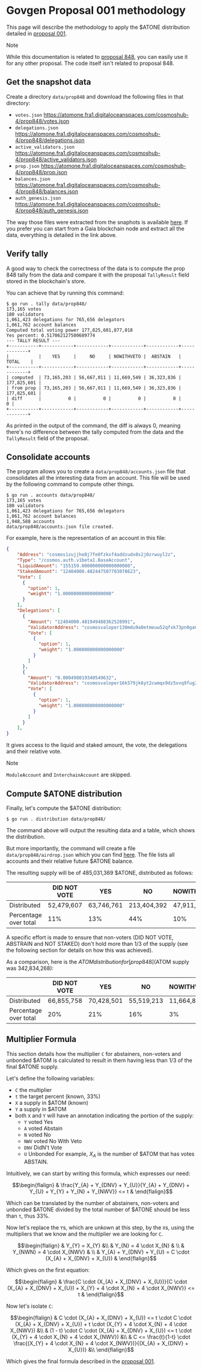 # Govgen Proposal 001 methodology

This page will describe the methodology to apply the $ATONE distribution
detailed in [proposal 001][001].

> [!NOTE]
> While this documentation is related to [proposal 848][prop848], you can
> easily use it for any other proposal.
> The code itself isn't related to proposal 848.

## Get the snapshot data

Create a directory `data/prop848` and download the following files in that
directory:
- `votes.json` https://atomone.fra1.digitaloceanspaces.com/cosmoshub-4/prop848/votes.json
- `delegations.json` https://atomone.fra1.digitaloceanspaces.com/cosmoshub-4/prop848/delegations.json
- `active_validators.json` https://atomone.fra1.digitaloceanspaces.com/cosmoshub-4/prop848/active_validators.json
- `prop.json` https://atomone.fra1.digitaloceanspaces.com/cosmoshub-4/prop848/prop.json
- `balances.json` https://atomone.fra1.digitaloceanspaces.com/cosmoshub-4/prop848/balances.json 
- `auth_genesis.json` https://atomone.fra1.digitaloceanspaces.com/cosmoshub-4/prop848/auth_genesis.json

The way those files were extracted from the snaphots is available
[here](SNAPSHOT-EXTRACT.md). If you prefer you can start from a Gaia blockchain
node and extract all the data, everything is detailed in the link above.

## Verify tally

A good way to check the correctness of the data is to compute the prop 848
tally from the data and compare it with the proposal `TallyResult` field stored
in the blockchain's store.

You can achieve that by running this command:
```
$ go run . tally data/prop848/
173,165 votes
180 validators
1,061,423 delegations for 765,656 delegators
1,061,762 account balances
Computed total voting power 177,825,601,877,018
Yes percent: 0.517062127500689774
--- TALLY RESULT ---
+-----------+------------+------------+------------+------------+-------------+
|           |    YES     |     NO     | NOWITHVETO |  ABSTAIN   |    TOTAL    |
+-----------+------------+------------+------------+------------+-------------+
| computed  | 73,165,203 | 56,667,011 | 11,669,549 | 36,323,836 | 177,825,601 |
| from prop | 73,165,203 | 56,667,011 | 11,669,549 | 36,323,836 | 177,825,601 |
| diff      |          0 |          0 |          0 |          0 |           0 |
+-----------+------------+------------+------------+------------+-------------+
```

As printed in the output of the command, the diff is always 0, meaning there's
no difference between the tally computed from the data and the `TallyResult`
field of the proposal.

## Consolidate accounts

The program allows you to create a `data/prop848/accounts.json` file that
consolidates all the interesting data from an account. This file will be used
by the following command to compute other things.

```
$ go run . accounts data/prop848/
173,165 votes
180 validators
1,061,423 delegations for 765,656 delegators
1,061,762 account balances
1,948,588 accounts
data/prop848/accounts.json file created.
```

For example, here is the representation of an account in this file:

```json
{
    "Address": "cosmos1zujjhe8j7fe0fzkxf4addzudx0s2j0zrwuyl2z",
    "Type": "/cosmos.auth.v1beta1.BaseAccount",
    "LiquidAmount": "155159.000000000000000000",
    "StakedAmount": "12404000.482447507703078623",
    "Vote": [
      {
        "option": 1,
        "weight": "1.000000000000000000"
      }
    ],
    "Delegations": [
      {
        "Amount": "12404000.481949488362528991",
        "ValidatorAddress": "cosmosvaloper130mdu9a0etmeuw52qfxk73pn0ga6gawkxsrlwf",
        "Vote": [
          {
            "option": 1,
            "weight": "1.000000000000000000"
          }
        ]
      },
      {
        "Amount": "0.000498019340549632",
        "ValidatorAddress": "cosmosvaloper16k579jk6yt2cwmqx9dz5xvq9fug2tekvlu9qdv",
        "Vote": [
          {
            "option": 1,
            "weight": "1.000000000000000000"
          }
        ]
      }
    ],
}
```

It gives access to the liquid and staked amount, the vote, the delegations and
their relative vote.

> [!NOTE]
> `ModuleAccount` and `InterchainAccount` are skipped.

## Compute $ATONE distribution

Finally, let's compute the $ATONE distribution:

```
$ go run . distribution data/prop848/
```

The command above will output the resulting data and a table, which shows the distribution.

But more importantly, the command will create a file
`data/prop848/airdrop.json` which you can find [here][airdrop]. The file lists
all accounts and their relative future $ATONE balance.

The resulting supply will be of 485,031,369 $ATONE, distributed as follows:

|                       | DID NOT VOTE |    YES     |     NO      | NOWITHVETO |  ABSTAIN   | NOT STAKED |
|-----------------------|--------------|------------|-------------|------------|------------|------------|
| Distributed           |   52,479,607 | 63,746,761 | 213,404,392 | 47,911,135 | 28,498,638 | 78,990,836 |
| Percentage over total | 11%          | 13%        | 44%         | 10%        | 6%         | 16%        |

A specific effort is made to ensure that non-voters (DID NOT VOTE, ABSTRAIN and
NOT STAKED) don't hold more than 1/3 of the supply (see the  following section 
for details on how this was achieved).

As a comparison, here is the $ATOM distribution for [prop848] ($ATOM supply was
342,834,268):

|                       | DID NOT VOTE |    YES     |     NO     | NOWITHVETO |  ABSTAIN   | NOT STAKED  |
|-----------------------|--------------|------------|------------|------------|------------|-------------|
| Distributed           |   66,855,758 | 70,428,501 | 55,519,213 | 11,664,818 | 35,679,919 | 102,686,059 |
| Percentage over total | 20%          | 21%        | 16%        | 3%         | 10%        | 30%         |

## Multiplier Formula

This section details how the multiplier `C` for abstainers, non-voters and
unbonded $ATOM is calculated to result in them having less than 1/3 of the
final $ATONE supply.

Let's define the following variables:
- `C` the multiplier
- `t` the target percent (known, 33%)
- `X` a supply in $ATOM (known)
- `Y` a supply in $ATOM
- both `X` and `Y` will have an annotation indicating the portion of the supply:
    - `Y` voted Yes
    - `A` voted Abstain
    - `N` voted No
    - `NWV` voted No With Veto
    - `DNV` DidN't Vote
    - `U` Unbonded
  For example, $X_{A}$ is the number of $ATOM that has votes ABSTAIN.

Intuitively, we can start by writing this formula, which expresses our need:
```math
\begin{flalign}
& \frac{Y_{A} + Y_{DNV} + Y_{U}}{Y_{A} + Y_{DNV} + Y_{U} + Y_{Y} + Y_{N} + Y_{NWV}} <= t &
\end{flalign}
```

Which can be translated by the number of abstainers, non-voters and unbonded
$ATONE divided by the total number of $ATONE should be less than `t`, thus 33%.

Now let's replace the `Y`s, which are unkown at this step, by the `X`s, using
the multipliers that we know and the multiplier we are looking for `C`.
```math
\begin{flalign}
& Y_{Y} = X_{Y} &\\
& Y_{N} = 4 \cdot X_{N} & \\
& Y_{NWN} = 4 \cdot X_{NWV} & \\
& Y_{A} + Y_{DNV} + Y_{U} = C \cdot (X_{A} + X_{DNV} + X_{U}) &
\end{flalign}
```

Which gives on the first equation:
```math
\begin{flalign}
& \frac{C \cdot (X_{A} + X_{DNV} + X_{U})}{C \cdot (X_{A} + X_{DNV} + X_{U}) + X_{Y} + 4 \cdot X_{N} + 4 \cdot X_{NWV}} <= t &
\end{flalign}
```

Now let's isolate `C`:
```math
\begin{flalign}
& C \cdot (X_{A} + X_{DNV} + X_{U}) <= t \cdot C \cdot (X_{A} + X_{DNV} + X_{U}) + t \cdot (X_{Y} + 4 \cdot X_{N} + 4 \cdot X_{NWV}) &\\
& (1 - t) \cdot C \cdot (X_{A} + X_{DNV} + X_{U}) <=  t \cdot (X_{Y} + 4 \cdot X_{N} + 4 \cdot X_{NWV}) &\\
& C  <=  \frac{t}{1-t} \cdot \frac{(X_{Y} + 4 \cdot X_{N} + 4 \cdot X_{NWV})}{(X_{A} + X_{DNV} + X_{U})} &\\
\end{flalign}
```
Which gives the final formula described in the [proposal 001][001].


[001]: https://github.com/giunatale/govgen-proposals/blob/giunatale/atone_distribution/001_ATONE_DISTRIBUTION.md
[airdrop]: https://atomone.fra1.digitaloceanspaces.com/cosmoshub-4/prop848/airdrop.json
[prop848]: https://www.mintscan.io/cosmos/proposals/848
